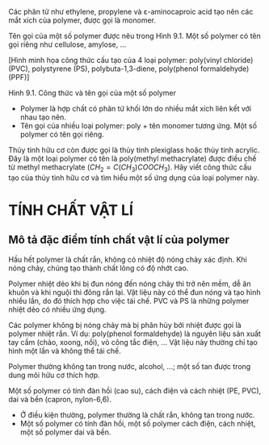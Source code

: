 Các phân tử như ethylene, propylene và ε-aminocaproic acid tạo nên các mắt xích của polymer, được gọi là monomer.

Tên gọi của một số polymer được nêu trong Hình 9.1. Một số polymer có tên gọi riêng như cellulose, amylose, ...

[Hình minh họa công thức cấu tạo của 4 loại polymer: poly(vinyl chloride) (PVC), polystyrene (PS), polybuta-1,3-diene, poly(phenol formaldehyde) (PPF)]

Hình 9.1. Công thức và tên gọi của một số polymer

- Polymer là hợp chất có phân tử khối lớn do nhiều mắt xích liên kết với nhau tạo nên.
- Tên gọi của nhiều loại polymer: poly + tên monomer tương ứng. Một số polymer có tên gọi riêng.

Thủy tinh hữu cơ còn được gọi là thủy tinh plexiglass hoặc thủy tinh acrylic. Đây là một loại polymer có tên là poly(methyl methacrylate) được điều chế từ methyl methacrylate ($CH_2=C(CH_3)COOCH_3$). Hãy viết công thức cấu tạo của thủy tinh hữu cơ và tìm hiểu một số ứng dụng của loại polymer này.

# TÍNH CHẤT VẬT LÍ

## Mô tả đặc điểm tính chất vật lí của polymer

Hầu hết polymer là chất rắn, không có nhiệt độ nóng chảy xác định. Khi nóng chảy, chúng tạo thành chất lỏng có độ nhớt cao.

Polymer nhiệt dẻo khi bị đun nóng đến nóng chảy thì trở nên mềm, dễ ăn khuôn và khi nguội thì đông rắn lại. Vật liệu này có thể đun nóng và tạo hình nhiều lần, do đó thích hợp cho việc tái chế. PVC và PS là những polymer nhiệt dẻo có nhiều ứng dụng.

Các polymer không bị nóng chảy mà bị phân hủy bởi nhiệt được gọi là polymer nhiệt rắn. Ví dụ: poly(phenol formaldehyde) là nguyên liệu sản xuất tay cầm (chảo, xoong, nồi), vỏ công tắc điện, ... Vật liệu này thường chỉ tạo hình một lần và không thể tái chế.

Polymer thường không tan trong nước, alcohol, ...; một số tan được trong dung môi hữu cơ thích hợp.

Một số polymer có tính đàn hồi (cao su), cách điện và cách nhiệt (PE, PVC), dai và bền (capron, nylon-6,6).

- Ở điều kiện thường, polymer thường là chất rắn, không tan trong nước.
- Một số polymer có tính đàn hồi, một số polymer cách điện, cách nhiệt, một số polymer dai và bền.